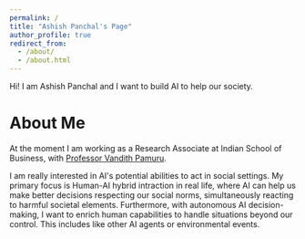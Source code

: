 ```yaml
---
permalink: /
title: "Ashish Panchal's Page"
author_profile: true
redirect_from: 
  - /about/
  - /about.html
---
```

Hi! 
I am Ashish Panchal and I want to build AI to help our society.

About Me
======

At the moment I am working as a Research Associate at Indian School of Business, with [Professor Vandith Pamuru](https://www.isb.edu/en/research-thought-leadership/faculty/faculty-directory/vandith-pamuru.html).

I am really interested in AI's potential abilities to act in social settings. My primary focus is Human-AI hybrid intraction in real life, where AI can help us make better decisions respecting our social norms, simultaneously reacting to harmful societal elements. Furthermore, with autonomous AI decision-making, I want to enrich human capabilities to handle situations beyond our control. This includes like other AI agents or environmental events.
